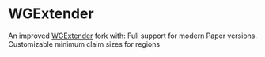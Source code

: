 # WGExtender
An improved [WGExtender](https://github.com/Shevchik/WorldGuardExtender) fork with: Full support for modern Paper versions. Customizable minimum claim sizes for regions

